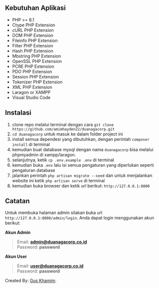 ## Kebutuhan Aplikasi

- PHP >= 8.1
- Ctype PHP Extension
- cURL PHP Extension
- DOM PHP Extension
- Fileinfo PHP Extension
- Filter PHP Extension
- Hash PHP Extension
- Mbstring PHP Extension
- OpenSSL PHP Extension
- PCRE PHP Extension
- PDO PHP Extension
- Session PHP Extension
- Tokenizer PHP Extension
- XML PHP Extension
- Laragon or XAMPP
- Visual Studio Code

## Instalasi

1. clone repo melalui terminal dengan cara `git clone https://github.com/amimhayden22/duanagacorp.git`
2. `cd duanagacorp` untuk masuk ke dalam folder project ini
3. install semua dependesi yang dibutuhkan, dengan perintah `composer install` di terminal
4. kemudian buat database mysql dengan nama `duanagacorp` bisa melalui phpmyadmin di xampp/laragon.
5. selanjutnya, ketik `cp .env.example .env` di terminal
6. kemudian buka `.env` lalu isi semua pengaturan yang diperlukan seperti pengaturan database
7. jalankan perintah `php artisan migrate --seed` dan untuk menjalankan website ini ketik `php artisan serve` di terminal
8. kemudian buka browser dan ketik url berikut: `http://127.0.0.1:8000`

## Catatan

Untuk membuka halaman admin silakan buka url `http://127.0.0.1:8000/admin/login`. Anda dapat login menggunakan akun berikut:

**Akun Admin**
> Email: **admin@duanagacorp.co.id** <br>
> Password: **password**

**Akun User**
> Email: **user@duanagacorp.co.id** <br>
> Password: **password**


Created By: [Gus Khamim](https://guskhamim.com).
